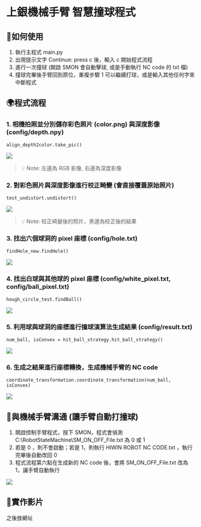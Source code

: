 # 上銀機械手臂 智慧撞球程式
## :orange_book:如何使用
1. 執行主程式 main.py
2. 出現提示文字 Continue: press c 後，輸入 c 開始程式流程
3. 進行一次撞球 (開啟 SMON 會自動擊球, 或是手動執行 NC code 的 txt 檔)
4. 撞球完畢後手臂回到原位，重複步驟 1 可以繼續打球，或是輸入其他任何字來中斷程式


## :earth_africa:程式流程
### 1. 相機拍照並分別儲存彩色照片 (color.png) 與深度影像 (config/depth.npy)
```
align_depth2color.take_pic()
```
![](https://i.imgur.com/wzxLL4S.png)

> :bulb: Note: 左邊為 RGB 影像, 右邊為深度影像

### 2. 對彩色照片與深度影像進行校正畸變 (會直接覆蓋原始照片)
```
test_undistort.undistort()
```
![](https://i.imgur.com/53jNJMv.jpg)

> :bulb: Note: 校正崎變後的照片，黑邊為校正後的結果


### 3. 找出六個球洞的 pixel 座標 (config/hole.txt)
```
findHole_new.findHole()
```
![](https://i.imgur.com/8DHfp1q.png)

### 4. 找出白球與其他球的 pixel 座標 (config/white_pixel.txt, config/ball_pixel.txt)
```
hough_circle_test.findBall()
```
![](https://i.imgur.com/NgupYDi.jpg)

### 5. 利用球與球洞的座標進行撞球演算法生成結果 (config/result.txt)
```
num_ball, isConvex = hit_ball_strategy.hit_ball_strategy()
```
![](https://i.imgur.com/CBxhUng.jpg)

### 6. 生成之結果進行座標轉換，生成機械手臂的 NC code
```
coordinate_transformation.coordinate_transformation(num_ball, isConvex)
```
![](https://i.imgur.com/TnaJwpb.png)


## :hammer:與機械手臂溝通 (讓手臂自動打撞球)
1. 開啟控制手臂程式，按下 SMON，程式會偵測 C:\RobotStateMachine\SM_ON_OFF_File.txt 為 0 或 1
2. 若是 0 ，則不會啟動；若是 1，則執行 HIWIN ROBOT NC CODE.txt ，執行完畢後自動改回 0
3. 程式流程第六點在生成新的 NC code 後，會將 SM_ON_OFF_File.txt 改為 1，讓手臂自動執行

![](https://i.imgur.com/7O9CLiL.png)

## :mag_right:實作影片
之後放網址